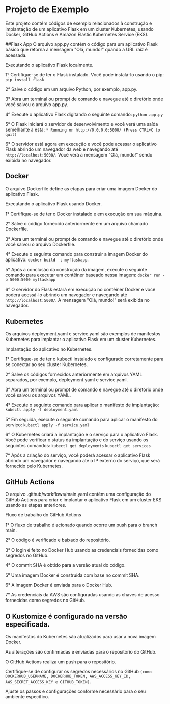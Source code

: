 # Projeto de Exemplo
Este projeto contém códigos de exemplo relacionados à construção e implantação de um aplicativo Flask em um cluster Kubernetes, usando Docker, GitHub Actions e Amazon Elastic Kubernetes Service (EKS).

##Flask App
O arquivo app.py contém o código para um aplicativo Flask básico que retorna a mensagem "Olá, mundo!" quando a URL raiz é acessada.

Executando o aplicativo Flask localmente.

1° Certifique-se de ter o Flask instalado. Você pode instalá-lo usando o pip:
`pip install flask`

2° Salve o código em um arquivo Python, por exemplo, app.py.

3° Abra um terminal ou prompt de comando e navegue até o diretório onde você salvou o arquivo app.py.

4° Execute o aplicativo Flask digitando o seguinte comando:
`python app.py`

5° O Flask iniciará o servidor de desenvolvimento e você verá uma saída semelhante a esta:
 `* Running on http://0.0.0.0:5000/ (Press CTRL+C to quit)`

6° O servidor está agora em execução e você pode acessar o aplicativo Flask abrindo um navegador da web e navegando até `http://localhost:5000/`. Você verá a mensagem "Olá, mundo!" sendo exibida no navegador.

## Docker
O arquivo Dockerfile define as etapas para criar uma imagem Docker do aplicativo Flask.

Executando o aplicativo Flask usando Docker.

1° Certifique-se de ter o Docker instalado e em execução em sua máquina.

2° Salve o código fornecido anteriormente em um arquivo chamado Dockerfile.

3° Abra um terminal ou prompt de comando e navegue até o diretório onde você salvou o arquivo Dockerfile.

4° Execute o seguinte comando para construir a imagem Docker do aplicativo:
`docker build -t myflaskapp`.

5° Após a conclusão da construção da imagem, execute o seguinte comando para executar um contêiner baseado nessa imagem:
`docker run -p 5000:5000 myflaskapp`

6° O servidor do Flask estará em execução no contêiner Docker e você poderá acessá-lo abrindo um navegador e navegando até `http://localhost:5000/`. A mensagem "Olá, mundo!" será exibida no navegador.

## Kubernetes
Os arquivos deployment.yaml e service.yaml são exemplos de manifestos Kubernetes para implantar o aplicativo Flask em um cluster Kubernetes.

Implantação do aplicativo no Kubernetes.

1° Certifique-se de ter o kubectl instalado e configurado corretamente para se conectar ao seu cluster Kubernetes.

2° Salve os códigos fornecidos anteriormente em arquivos YAML separados, por exemplo, deployment.yaml e service.yaml.

3° Abra um terminal ou prompt de comando e navegue até o diretório onde você salvou os arquivos YAML.

4° Execute o seguinte comando para aplicar o manifesto de implantação:
`kubectl apply -f deployment.yaml`

5° Em seguida, execute o seguinte comando para aplicar o manifesto do serviço:
`kubectl apply -f service.yaml`

6° O Kubernetes criará a implantação e o serviço para o aplicativo Flask. Você pode verificar o status da implantação e do serviço usando os seguintes comandos:
`kubectl get deployments`
`kubectl get services`

7° Após a criação do serviço, você poderá acessar o aplicativo Flask abrindo um navegador e navegando até o IP externo do serviço, que será fornecido pelo Kubernetes.

## GitHub Actions
O arquivo .github/workflows/main.yaml contém uma configuração do GitHub Actions para criar e implantar o aplicativo Flask em um cluster EKS usando as etapas anteriores.

Fluxo de trabalho do GitHub Actions

1° O fluxo de trabalho é acionado quando ocorre um push para o branch main.

2° O código é verificado e baixado do repositório.

3° O login é feito no Docker Hub usando as credenciais fornecidas como segredos no GitHub.

4° O commit SHA é obtido para a versão atual do código.

5° Uma imagem Docker é construída com base no commit SHA.

6° A imagem Docker é enviada para o Docker Hub.

7° As credenciais da AWS são configuradas usando as chaves de acesso fornecidas como segredos no GitHub.

## O Kustomize é configurado na versão especificada.

Os manifestos do Kubernetes são atualizados para usar a nova imagem Docker.

As alterações são confirmadas e enviadas para o repositório do GitHub.

O GitHub Actions realiza um push para o repositório.

Certifique-se de configurar os segredos necessários no GitHub `(como DOCKERHUB_USERNAME, DOCKERHUB_TOKEN, AWS_ACCESS_KEY_ID, AWS_SECRET_ACCESS_KEY e GITHUB_TOKEN)`.

Ajuste os passos e configurações conforme necessário para o seu ambiente específico.
